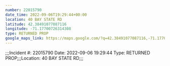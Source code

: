```yaml
---
number: 22015790
date_time: 2022-09-06T19:29:44+00:00
location: 40 BAY STATE RD
latitude: 42.38491077087116
longitude: -71.17700726314308
type: RETURNED PROP
google_maps_link: https://maps.google.com/?q=42.38491077087116,-71.17700726314308
---
```


;;;Incident #: 22015790  Date: 2022-09-06 19:29:44   Type: RETURNED PROP;;;Location: 40 BAY STATE RD;;;
